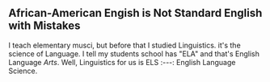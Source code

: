 ## African-American Engish is Not Standard English with Mistakes
I teach elementary musci, but before that I studied Linguistics. it's the science of Language. I tell my students school has "ELA" and that's English Language *Arts*. Well, Linguistics for us is ELS :---: English Language Science. 